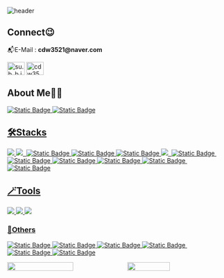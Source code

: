 ![header](https://capsule-render.vercel.app/api?type=waving&color=d2ebfc&animation=fadeIn&height=300&width=1024&section=header&text=Hi,%20I%27m%20Subin%F0%9F%99%82&fontColor=0eb4fc&fontAlignY=45&fontSize=80&desc=%EC%95%88%EB%85%95%ED%95%98%EC%84%B8%EC%9A%94,%20%EB%B0%B1%EC%97%94%EB%93%9C%20%EA%B0%9C%EB%B0%9C%EC%9E%90%EB%A5%BC%20%EA%BF%88%EA%BE%B8%EB%8A%94%20%EC%A1%B0%EC%88%98%EB%B9%88%EC%9E%85%EB%8B%88%EB%8B%A4!&descSize=20&descAlignY=65&descAlign=46)

<h2 align="left">Connect😉</h2>
<p align="left">
<p>📬E-Mail : <strong>cdw3521@naver.com</strong></p>
<a href="https://instagram.com/su.b_b.in_" target="blank"><img align="center" src="https://raw.githubusercontent.com/rahuldkjain/github-profile-readme-generator/master/src/images/icons/Social/instagram.svg" alt="su.b_b.in_" height="30" width="40" /></a>
<a href="https://discord.gg/cdw3521" target="blank"><img align="center" src="https://raw.githubusercontent.com/rahuldkjain/github-profile-readme-generator/master/src/images/icons/Social/discord.svg" alt="cdw3521" height="30" width="40" /></a>
</p>

<h2 align="left">About Me👩‍💻</h2>
<p align="left">
<a href="https://www.notion.so/10d114ec6444805a837ff96d376905ca" target="blank"><img alt="Static Badge" src="https://img.shields.io/badge/Notion-000000?style=flat-square&logo=notion&logoColor=white&link=https%3A%2F%2Fwww.notion.so%2FCoding-Test-Practice-f9fe56fb6cb34387b42d82fcd748ae9e">&nbsp<a href="https://velog.io/@cdw3521/posts" target="blank"><img alt="Static Badge" src="https://img.shields.io/badge/Velog-20C997?style=flat-square&logo=velog&logoColor=white&link=https%3A%2F%2Fvelog.io%2F%40cdw3521%2Fposts"></p>
<h2 align="left">🛠️Stacks</h2>
<p align="left"><img src="https://camo.githubusercontent.com/d209ef4e15e2e594853ab8425b9a884338d3f1b8d25efbaedcdd616a2bc918b8/68747470733a2f2f696d672e736869656c64732e696f2f62616467652f4a6176615363726970742d4637444631453f7374796c653d666c61742d737175617265266c6f676f3d4a617661536372697074266c6f676f436f6c6f723d7768697465" target="_blank" >&nbsp<img src="https://camo.githubusercontent.com/cd89bda42a76afc8c3f9229f3bc40dde1da883fc8eccb025682c99e9bf60360c/68747470733a2f2f696d672e736869656c64732e696f2f62616467652f4a6176612d3030373339363f7374796c653d666c61742d737175617265266c6f676f3d4a617661266c6f676f436f6c6f723d7768697465" target="_blank">&nbsp
<img alt="Static Badge" src="https://img.shields.io/badge/html5-E34F26?style=flat-square&logo=html5&logoColor=white">&nbsp<img alt="Static Badge" src="https://img.shields.io/badge/CSS-1572B6?style=flat-square&logo=css3&logoColor=white">&nbsp<img alt="Static Badge" src="https://img.shields.io/badge/mongoDB-47A248?style=flat-square&logo=mongodb&logoColor=white">&nbsp<img src="https://camo.githubusercontent.com/a4bec6acac0346481d8de167d0cbecba0d9a8e1b0a9f823a084770edced1796d/68747470733a2f2f696d672e736869656c64732e696f2f62616467652f4d7953514c2d3434373941313f7374796c653d666c61742d737175617265266c6f676f3d4d7953514c266c6f676f436f6c6f723d7768697465" target="_blank">
&nbsp<img alt="Static Badge" src="https://img.shields.io/badge/NodeJS-5FA04E?style=flat-square&logo=nodedotjs&logoColor=white">&nbsp<img alt="Static Badge" src="https://img.shields.io/badge/ExpressJS-000000?style=flat-square&logo=express&logoColor=white">&nbsp<img alt="Static Badge" src="https://img.shields.io/badge/Swagger-85EA2D?style=flat-square">&nbsp<img alt="Static Badge" src="https://img.shields.io/badge/AWS%20EC2-FF9900?style=flat-square&logo=amazonec2&logoColor=white">&nbsp<img alt="Static Badge" src="https://img.shields.io/badge/NGINX-009639?style=flat-square&logo=nginx&logoColor=white">&nbsp
<img alt="Static Badge" src="https://img.shields.io/badge/PM2-2B037A?style=flat-square&logo=pm2&logoColor=white">
</p>

<h2 align="left">🪄Tools</h2>
<p align="left"><img src="https://camo.githubusercontent.com/8126c2af0bb7f8c6142cebd6b32e99c73ebe0cc256e9a853ffd900bc8694bc8b/68747470733a2f2f696d672e736869656c64732e696f2f62616467652f56697375616c2053747564696f20436f64652d3030374143433f7374796c653d666c61742d737175617265266c6f676f3d56697375616c2053747564696f20436f6465266c6f676f436f6c6f723d7768697465" target="_blank">&nbsp<img src= "https://camo.githubusercontent.com/f77c3bb1770b897758d88fe7b250a0e522b7b2dad2952379ea763749707d1c45/68747470733a2f2f696d672e736869656c64732e696f2f62616467652f496e74656c6c694a20494445412d3030303030303f7374796c653d666c61742d737175617265266c6f676f3d496e74656c6c694a2049444541266c6f676f436f6c6f723d7768697465" target="_blank">&nbsp<img src="https://camo.githubusercontent.com/d74f1495bb9c260607d7e11804431e28809a49d2f4fd0ac426d6837db0b7c80f/68747470733a2f2f696d672e736869656c64732e696f2f62616467652f45636c69707365204944452d3243323235353f7374796c653d666c61742d737175617265266c6f676f3d45636c6970736520494445266c6f676f436f6c6f723d7768697465" target="_blank"></p>

<h3 align="left">🧸Others</h3>
<p align="left"><img alt="Static Badge" src="https://img.shields.io/badge/Figma-F24E1E?style=flat-square&logo=figma&logoColor=white">&nbsp<img alt="Static Badge" src="https://img.shields.io/badge/Postman-FF6C37?style=flat-square&logo=postman&logoColor=white">&nbsp<img alt="Static Badge" src="https://img.shields.io/badge/Linux-FCC624?style=flat-square&logo=linux&logoColor=black">&nbsp<img alt="Static Badge" src="https://img.shields.io/badge/Git-F05032?style=flat-square&logo=git&logoColor=white">&nbsp<img alt="Static Badge" src="https://img.shields.io/badge/GitLab-FC6D26?style=flat-square&logo=gitlab&logoColor=white">&nbsp<img alt="Static Badge" src="https://img.shields.io/badge/Discord-5865F2?style=flat-square&logo=discord&logoColor=white">

<div style="display: flex; ">
    <img src="https://github-readme-stats.vercel.app/api?username=ssssubin" style="width: 55%; height: auto ;" />
    <img src="https://github-readme-stats.vercel.app/api/top-langs/?username=ssssubin&layout=compact" style="width: 44%; height: auto;" />
</div>

